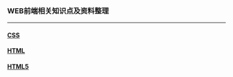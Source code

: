 ### WEB前端相关知识点及资料整理
***
#### [CSS][3]
[3]:https://github.com/Weitians/notes/blob/master/CSS.md
#### [HTML][1]
[1]:https://github.com/Weitians/notes/blob/master/HTML.md
#### [HTML5][2]
[2]:https://github.com/Weitians/notes/blob/master/HTML5.md



